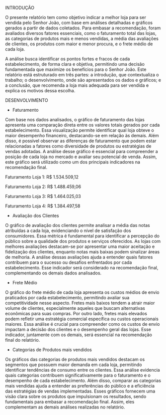 INTRODUÇÃO

O presente relatório tem como objetivo indicar a melhor loja para ser vendida pelo Senhor João, com base em análises detalhadas e gráficos gerados a partir de dados coletados. Para embasar a recomendação, foram avaliados diversos fatores essenciais, como o faturamento total das lojas, as categorias de produtos mais e menos vendidas, a média das avaliações de clientes, os produtos com maior e menor procura, e o frete médio de cada loja.

A análise busca identificar os pontos fortes e fracos de cada estabelecimento, de forma clara e objetiva, permitindo uma decisão fundamentada que maximize os benefícios para o Senhor João. Este relatório está estruturado em três partes: a introdução, que contextualiza o trabalho; o desenvolvimento, onde são apresentados os dados e gráficos; e a conclusão, que recomenda a loja mais adequada para ser vendida e explica os motivos dessa escolha.

DESENVOLVIMENTO

- Faturamento

Com base nos dados analisados, o gráfico de faturamento das lojas apresenta uma comparação direta entre os valores totais gerados por cada estabelecimento. Essa visualização permite identificar qual loja obteve o maior desempenho financeiro, destacando-se em relação às demais. Além disso, é possível observar as diferenças de faturamento que podem estar relacionadas a fatores como diversidade de produtos ou estratégias de vendas adotadas. A análise desse gráfico é essencial para compreender a posição de cada loja no mercado e avaliar seu potencial de venda. Assim, este gráfico será utilizado como um dos principais indicadores na recomendação final.

Faturamento Loja 1: R$ 1.534.509,12

Faturamento Loja 2: R$ 1.488.459,06

Faturamento Loja 3: R$ 1.464.025,03

Faturamento Loja 4: R$ 1.384.497,58

- Avaliação dos Clientes

O gráfico de avaliação dos clientes permite analisar a média das notas atribuídas a cada loja, evidenciando o nível de satisfação dos consumidores. Essa métrica é fundamental para identificar a percepção do público sobre a qualidade dos produtos e serviços oferecidos. As lojas com melhores avaliações destacam-se por apresentar uma maior aceitação e fidelização dos clientes, enquanto notas mais baixas podem sinalizar áreas de melhoria. A análise dessas avaliações ajuda a entender quais fatores contribuem para o sucesso ou desafios enfrentados por cada estabelecimento. Esse indicador será considerado na recomendação final, complementando os demais dados analisados.

- Frete Médio

O gráfico do frete médio de cada loja apresenta os custos médios de envio praticados por cada estabelecimento, permitindo avaliar sua competitividade nesse aspecto. Fretes mais baixos tendem a atrair maior volume de clientes, especialmente aqueles que buscam alternativas econômicas para suas compras. Por outro lado, fretes mais elevados podem refletir uma estratégia comercial específica ou custos operacionais maiores. Essa análise é crucial para compreender como os custos de envio impactam a decisão dos clientes e o desempenho geral das lojas. Esse indicador, juntamente com os demais, será essencial na recomendação final do relatório.

- Categorias de Produtos mais vendidos

Os gráficos das categorias de produtos mais vendidos destacam os segmentos que possuem maior demanda em cada loja, permitindo identificar tendências de consumo entre os clientes. Essa análise evidencia quais categorias contribuem significativamente para o faturamento e o desempenho de cada estabelecimento. Além disso, comparar as categorias mais vendidas ajuda a entender as preferências do público e a eficiência das estratégias de vendas implementadas. Esses gráficos fornecem uma visão clara sobre os produtos que impulsionam os resultados, sendo fundamentais para embasar a recomendação final. Assim, eles complementam as demais análises realizadas no relatório.
